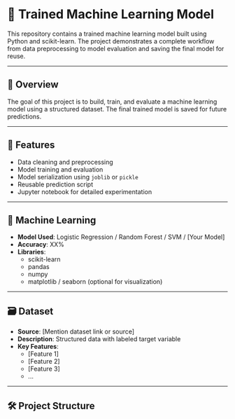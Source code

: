 # 🧠 Trained Machine Learning Model

This repository contains a trained machine learning model built using Python and scikit-learn. The project demonstrates a complete workflow from data preprocessing to model evaluation and saving the final model for reuse.

---

## 📌 Overview

The goal of this project is to build, train, and evaluate a machine learning model using a structured dataset. The final trained model is saved for future predictions.

---

## 🚀 Features

- Data cleaning and preprocessing  
- Model training and evaluation  
- Model serialization using `joblib` or `pickle`  
- Reusable prediction script  
- Jupyter notebook for detailed experimentation

---

## 🧠 Machine Learning

- **Model Used**: Logistic Regression / Random Forest / SVM / [Your Model]  
- **Accuracy**: XX%  
- **Libraries**:  
  - scikit-learn  
  - pandas  
  - numpy  
  - matplotlib / seaborn (optional for visualization)

---

## 🗃️ Dataset

- **Source**: [Mention dataset link or source]  
- **Description**: Structured data with labeled target variable  
- **Key Features**:  
  - [Feature 1]  
  - [Feature 2]  
  - [Feature 3]  
  - ...

---

## 🛠️ Project Structure

